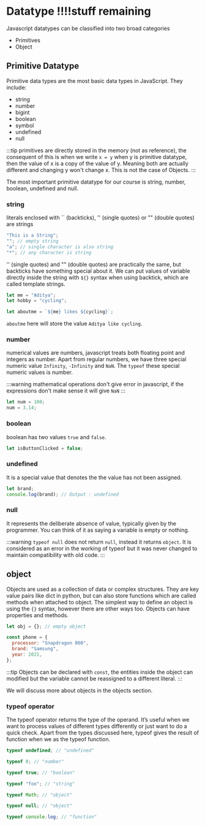 # Datatype !!!!stuff remaining

Javascript datatypes can be classified into two broad categories

- Primitives
- Object

## Primitive Datatype

Primitive data types are the most basic data types in JavaScript. They include:

- string
- number
- bigint
- boolean
- symbol
- undefined
- null

:::tip
primitives are directly stored in the memory (not as reference), the consequent of this is when we write `x = y` when y is primitive datatype, then the value of x is a copy of the value of y. Meaning both are actually different and changing y won't change x. This is not the case of Objects.
:::

The most important primitive datatype for our course is string, number, boolean, undefined and null.

### string

literals enclosed with \`\` (backticks), '' (single quotes) or "" (double quotes) are strings

```js
"This is a String";
""; // empty string
"a"; // single character is also string
"*"; // any character is string
```

'' (single quotes) and "" (double quotes) are practically the same, but backticks have something special about it. We can put values of variable directly inside the string with `${}` syntax when using backtick, which are called template strings.

```js
let me = "Aditya";
let hobby = "cycling";

let aboutme = `${me} likes ${cycling}`;
```

`aboutme` here will store the value `Aditya like cycling`.

### number

numerical values are numbers, javascript treats both floating point and integers as number. Apart from regular numbers, we have three special numeric value `Infinity`, `-Infinity` and `NaN`. The `typeof` these special numeric values is number.

:::warning
mathematical operations don't give error in javascript, if the expressions don't make sense it will give `NaN`
:::

```js
let num = 100;
num = 3.14;
```

### boolean

boolean has two values `true` and `false`.

```js
let isButtonClicked = false;
```

### undefined

It is a special value that denotes the the value has not been assigned.

```js
let brand;
console.log(brand); // Output : undefined
```

### null

It represents the deliberate absence of value, typically given by the programmer. You can think of it as saying a variable is empty or nothing.

:::warning
`typeof null` does not return `null`, instead it returns `object`. It is considered as an error in the working of typeof but it was never changed to maintain compatibility with old code.
:::

## object

Objects are used as a collection of data or complex structures. They are key value pairs like dict in python, but can also store functions which are called methods when attached to object. The simplest way to define an object is using the `{}` syntax, however there are other ways too. Objects can have properties and methods.

```js
let obj = {}; // empty object

const phone = {
  processor: "Snapdragon 860",
  brand: "Samsung",
  year: 2021,
};
```

:::tip
Objects can be declared with `const`, the entities inside the object can modified but the variable cannot be reassigned to a different literal.
:::

We will discuss more about objects in the objects section.

### typeof operator

The typeof operator returns the type of the operand. It’s useful when we want to process values of different types differently or just want to do a quick check. Apart from the types discussed here, typeof gives the result of function when we as the typeof function.

```js
typeof undefined; // "undefined"

typeof 0; // "number"

typeof true; // "boolean"

typeof "foo"; // "string"

typeof Math; // "object"

typeof null; // "object"

typeof console.log; // "function"
```
